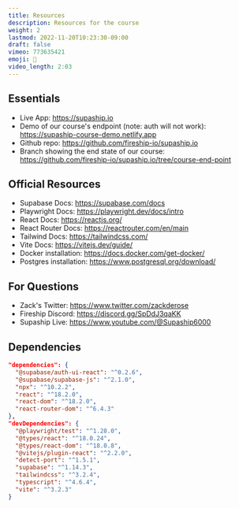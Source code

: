 ```yaml
---
title: Resources
description: Resources for the course
weight: 2
lastmod: 2022-11-20T10:23:30-09:00
draft: false
vimeo: 773635421
emoji: 📜
video_length: 2:03
---
```


## Essentials

- Live App: https://supaship.io
- Demo of our course's endpoint (note: auth will not work): https://supaship-course-demo.netlify.app
- Github repo: https://github.com/fireship-io/supaship.io
- Branch showing the end state of our course: https://github.com/fireship-io/supaship.io/tree/course-end-point

## Official Resources

- Supabase Docs: https://supabase.com/docs
- Playwright Docs: https://playwright.dev/docs/intro
- React Docs: https://reactjs.org/
- React Router Docs: https://reactrouter.com/en/main
- Tailwind Docs: https://tailwindcss.com/
- Vite Docs: https://vitejs.dev/guide/
- Docker installation: https://docs.docker.com/get-docker/
- Postgres installation: https://www.postgresql.org/download/

## For Questions

- Zack's Twitter: https://www.twitter.com/zackderose
- Fireship Discord: https://discord.gg/SpDdJ3qaKK
- Supaship Live: https://www.youtube.com/@Supaship6000

## Dependencies

```json
"dependencies": {
  "@supabase/auth-ui-react": "^0.2.6",
  "@supabase/supabase-js": "^2.1.0",
  "npx": "^10.2.2",
  "react": "^18.2.0",
  "react-dom": "^18.2.0",
  "react-router-dom": "^6.4.3"
},
"devDependencies": {
  "@playwright/test": "^1.28.0",
  "@types/react": "^18.0.24",
  "@types/react-dom": "^18.0.8",
  "@vitejs/plugin-react": "^2.2.0",
  "detect-port": "^1.5.1",
  "supabase": "^1.14.3",
  "tailwindcss": "^3.2.4",
  "typescript": "^4.6.4",
  "vite": "^3.2.3"
}
```
